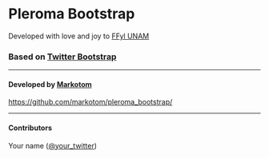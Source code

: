 # Pleroma Bootstrap
Developed with love and joy to [FFyl UNAM](http://www.filos.unam.mx)

### Based on [Twitter Bootstrap](https://twitter.github.com/bootstrap)

___

#### Developed by [Markotom](http://twitter.com/markotom)
https://github.com/markotom/pleroma_bootstrap/

___

#### Contributors

Your name ([@your_twitter](http://twitter.com/your_twitter))